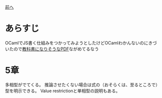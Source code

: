[前へ](04introductiontoobjectivecaml-1.md)

# あらすじ

OCamlでJS書く仕組みをつかってみようとしたけどOCamlわかんないのにきづいたので[教科書になりそうなPDF](https://www.google.co.jp/search?q=Introduction+to+Objective+Caml)ながめてるなう

# 5章

多相型がでてくる。
推論させたくない場合は式の（おそらくは、至るところで）型を明示できる。
Value restrictionと単相型の説明もある。
